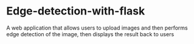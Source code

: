 # Edge-detection-with-flask
A web application that allows users to upload images and then performs edge detection of the image, then displays the result back to users
